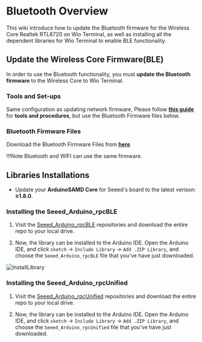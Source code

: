 # Bluetooth Overview

This wiki introduce how to update the Bluetooth firmware for the Wireless Core Realtek RTL8720 on Wio Terminal, as well as installing all the dependent libraries for Wio Terminal to enable BLE functionality.


## Update the Wireless Core Firmware(BLE)

In order to use the Bluetooth functionality, you must **update the Bluetooth firmware** to the Wireless Core to Wio Terminal.

### Tools and Set-ups

Same configuration as updating network firmware, Please follow [**this guide**](https://wiki.seeedstudio.com/Wio-Terminal-Network-Overview/#update-the-wireless-core-firmware) for **tools and procedures**, but use the Bluetooth Firmware files below.

### Bluetooth Firmware Files

Download the Bluetooth Firmware Files from **[here](https://github.com/Seeed-Studio/seeed-ambd-firmware/releases/download/v2.0.1/20201106-seeed-ambd-firmware-rpc-v2.0.1.zip)**

!!!Note
        Bluetooth and WIFI can use the same firmware.

## Libraries Installations

- Update your **ArduinoSAMD Core** for Seeed's board to the latest verison: **≥1.8.0**.

### Installing the Seeed_Arduino_rpcBLE

1. Visit the [Seeed_Arduino_rpcBLE](https://github.com/Seeed-Studio/Seeed_Arduino_rpcBLE) repositories and download the entire repo to your local drive.

2. Now, the  library can be installed to the Arduino IDE. Open the Arduino IDE, and click `sketch` -> `Include Library` -> `Add .ZIP Library`, and choose the `Seeed_Arduino_rpcBLE` file that you've have just downloaded.

![InstallLibrary](https://files.seeedstudio.com/wiki/Wio-Terminal/img/Xnip2019-11-21_15-50-13.jpg)

### Installing the Seeed_Arduino_rpcUnified

1. Visit the [Seeed_Arduino_rpcUnified](https://github.com/Seeed-Studio/Seeed_Arduino_rpcUnified) repositories and download the entire repo to your local drive.

2. Now, the  library can be installed to the Arduino IDE. Open the Arduino IDE, and click `sketch` -> `Include Library` -> `Add .ZIP Library`, and choose the `Seeed_Arduino_rpcUnified` file that you've have just downloaded.